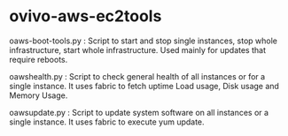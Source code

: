 ovivo-aws-ec2tools
==================

oaws-boot-tools.py : Script to start and stop single instances, stop whole infrastructure, start whole infrastructure.
                     Used mainly for updates that require reboots.

oawshealth.py : Script to check general health of all instances or for a single instance. It uses fabric to fetch uptime
                Load usage, Disk usage and Memory Usage.

oawsupdate.py : Script to update system software on all instances or a single instance. It uses fabric to execute yum update.

